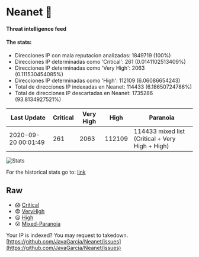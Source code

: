 # Neanet :hocho:
#### Threat intelligence feed
#### The stats:

- Direcciones IP con mala reputacion analizadas: 1849719 (100%)
- Direcciones IP determinadas como 'Critical':  261 (0.0141102513409%)
- Direcciones IP determinadas como 'Very High':  2063 (0.111530454085%)
- Direcciones IP determinadas como 'High':  112109 (6.06086654243)
- Total de direcciones IP indexadas en Neanet:  114433 (6.18650724786%)
- Total de direcciones IP descartadas en Neanet:  1735286 (93.8134927521%)

| Last Update | Critical | Very High | High | Paranoia |
| --- | --- | --- | --- | --- |
| 2020-09-20 00:01:49 | 261 | 2063 | 112109 | 114433 mixed list (Critical + Very High + High)|

![Stats](https://docs.google.com/spreadsheets/d/e/2PACX-1vSnaNMIXVabIpDJjufMlzH7poXnshF3mgd8Is1g9ytUEzVsP5my4Trn8f-xkoLLQ38xpL3HtmUexLo6/pubchart?oid=501124687&format=image)

For the historical stats go to: [link](/stats.csv)
## Raw
- :scream: [Critical](https://raw.githubusercontent.com/JavaGarcia/Neanet/master/blacklists/neanet_critical.txt)
- :fearful: [VeryHigh](https://raw.githubusercontent.com/JavaGarcia/Neanet/master/blacklists/neanet_veryHigh.txtt)
- :frowning: [High](https://raw.githubusercontent.com/JavaGarcia/Neanet/master/blacklists/neanet_high.txt)
- :dizzy_face: [Mixed-Paranoia](https://raw.githubusercontent.com/JavaGarcia/Neanet/master/blacklists/neanet_all.txt)


Your IP is indexed? You may request to takedown. [https://github.com/JavaGarcia/Neanet/issues](https://github.com/JavaGarcia/Neanet/issues)















































































































































































































































































































































































































































































































































































































































































































































































































































































































































